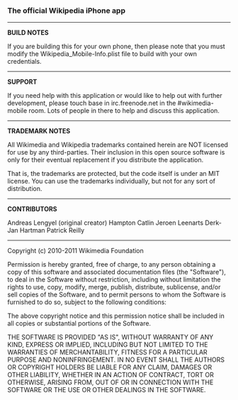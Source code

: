 ### The official Wikipedia iPhone app

----------

**BUILD NOTES**

If you are building this for your own phone, then please note that
you must modify the Wikipedia_Mobile-Info.plist file to build with
your own credentials.

-----------

**SUPPORT**

If you need help with this application or would like to help out with
further development, please touch base in irc.freenode.net in the #wikimedia-mobile
room. Lots of people in there to help and discuss this application.

-----------

**TRADEMARK NOTES**

All Wikimedia and Wikipedia trademarks contained herein are NOT licensed
for use by any third-parties. Their inclusion in this open source software
is only for their eventual replacement if you distribute the application.

That is, the trademarks are protected, but the code itself is under an MIT 
license. You can use the trademarks individually, but not for any sort of
distribution.

---------

**CONTRIBUTORS**

Andreas Lengyel (original creator)
Hampton Catlin
Jeroen Leenarts
Derk-Jan Hartman
Patrick Reilly

------------

Copyright (c) 2010-2011 Wikimedia Foundation

Permission is hereby granted, free of charge, to any person obtaining a copy
of this software and associated documentation files (the "Software"), to deal
in the Software without restriction, including without limitation the rights
to use, copy, modify, merge, publish, distribute, sublicense, and/or sell
copies of the Software, and to permit persons to whom the Software is
furnished to do so, subject to the following conditions:

The above copyright notice and this permission notice shall be included in
all copies or substantial portions of the Software.

THE SOFTWARE IS PROVIDED "AS IS", WITHOUT WARRANTY OF ANY KIND, EXPRESS OR
IMPLIED, INCLUDING BUT NOT LIMITED TO THE WARRANTIES OF MERCHANTABILITY,
FITNESS FOR A PARTICULAR PURPOSE AND NONINFRINGEMENT. IN NO EVENT SHALL THE
AUTHORS OR COPYRIGHT HOLDERS BE LIABLE FOR ANY CLAIM, DAMAGES OR OTHER
LIABILITY, WHETHER IN AN ACTION OF CONTRACT, TORT OR OTHERWISE, ARISING FROM,
OUT OF OR IN CONNECTION WITH THE SOFTWARE OR THE USE OR OTHER DEALINGS IN
THE SOFTWARE.

